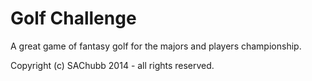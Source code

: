 # Golf Challenge

A great game of fantasy golf for the majors and players championship.

Copyright (c) SAChubb 2014 - all rights reserved.
